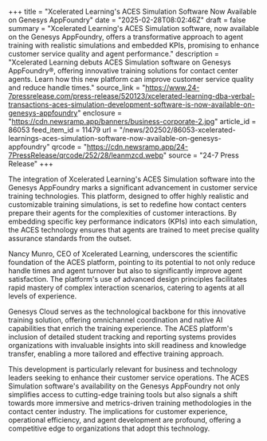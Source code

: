 +++
title = "Xcelerated Learning's ACES Simulation Software Now Available on Genesys AppFoundry"
date = "2025-02-28T08:02:46Z"
draft = false
summary = "Xcelerated Learning's ACES Simulation software, now available on the Genesys AppFoundry, offers a transformative approach to agent training with realistic simulations and embedded KPIs, promising to enhance customer service quality and agent performance."
description = "Xcelerated Learning debuts ACES Simulation software on Genesys AppFoundry®, offering innovative training solutions for contact center agents. Learn how this new platform can improve customer service quality and reduce handle times."
source_link = "https://www.24-7pressrelease.com/press-release/520123/xcelerated-learning-dba-verbal-transactions-aces-simulation-development-software-is-now-available-on-genesys-appfoundry"
enclosure = "https://cdn.newsramp.app/banners/business-corporate-2.jpg"
article_id = 86053
feed_item_id = 11479
url = "/news/202502/86053-xcelerated-learnings-aces-simulation-software-now-available-on-genesys-appfoundry"
qrcode = "https://cdn.newsramp.app/24-7PressRelease/qrcode/252/28/leanmzcd.webp"
source = "24-7 Press Release"
+++

<p>The integration of Xcelerated Learning's ACES Simulation software into the Genesys AppFoundry marks a significant advancement in customer service training technologies. This platform, designed to offer highly realistic and customizable training simulations, is set to redefine how contact centers prepare their agents for the complexities of customer interactions. By embedding specific key performance indicators (KPIs) into each simulation, the ACES technology ensures that agents are trained to meet precise quality assurance standards from the outset.</p><p>Nancy Munro, CEO of Xcelerated Learning, underscores the scientific foundation of the ACES platform, pointing to its potential to not only reduce handle times and agent turnover but also to significantly improve agent satisfaction. The platform's use of advanced design principles facilitates rapid mastery of complex interaction scenarios, catering to agents at all levels of experience.</p><p>Genesys Cloud serves as the technological backbone for this innovative training solution, offering omnichannel coordination and native AI capabilities that enrich the training experience. The ACES platform's inclusion of detailed student tracking and reporting systems provides organizations with invaluable insights into skill readiness and knowledge transfer, enabling a more tailored and effective training approach.</p><p>This development is particularly relevant for business and technology leaders seeking to enhance their customer service operations. The ACES Simulation software's availability on the Genesys AppFoundry not only simplifies access to cutting-edge training tools but also signals a shift towards more immersive and metrics-driven training methodologies in the contact center industry. The implications for customer experience, operational efficiency, and agent development are profound, offering a competitive edge to organizations that adopt this technology.</p>